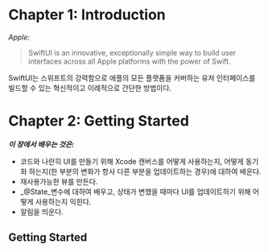 # Chapter 1: Introduction

_Apple:_
> SwiftUI is an innovative, exceptionally simple way to build user interfaces across all Apple platforms with the power of Swift.

SwiftUI는 스위프트의 강력함으로 애플의 모든 플랫폼을 커버하는 유저 인터페이스를 빌드할 수 있는 혁신적이고 이례적으로 간단한 방법이다. 

# Chapter 2: Getting Started
**_이 장에서 배우는 것은:_**
* 코드와 나란히 UI를 만들기 위해 Xcode 캔버스를 어떻게 사용하는지, 어떻게 동기화 하는지(한 부분의 변화가 항사 다른 부분을 업데이트하는 경우)에 대하여 배운다.
* 재사용가능한 뷰를 만든다.
* _@State_변수에 대하여 배우고, 상태가 변했을 때마다 UI를 업데이트하기 위해 어떻게 사용하는지 익힌다.
* 알림을 띄운다.

## Getting Started
